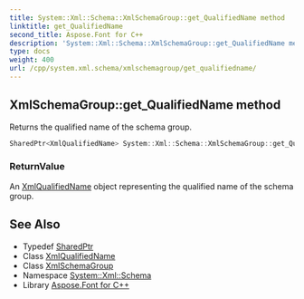 ```yaml
---
title: System::Xml::Schema::XmlSchemaGroup::get_QualifiedName method
linktitle: get_QualifiedName
second_title: Aspose.Font for C++
description: 'System::Xml::Schema::XmlSchemaGroup::get_QualifiedName method. Returns the qualified name of the schema group in C++.'
type: docs
weight: 400
url: /cpp/system.xml.schema/xmlschemagroup/get_qualifiedname/
---
```

## XmlSchemaGroup::get_QualifiedName method


Returns the qualified name of the schema group.

```cpp
SharedPtr<XmlQualifiedName> System::Xml::Schema::XmlSchemaGroup::get_QualifiedName()
```


### ReturnValue

An [XmlQualifiedName](../../../system.xml/xmlqualifiedname/) object representing the qualified name of the schema group.

## See Also

* Typedef [SharedPtr](../../../system/sharedptr/)
* Class [XmlQualifiedName](../../../system.xml/xmlqualifiedname/)
* Class [XmlSchemaGroup](../)
* Namespace [System::Xml::Schema](../../)
* Library [Aspose.Font for C++](../../../)
